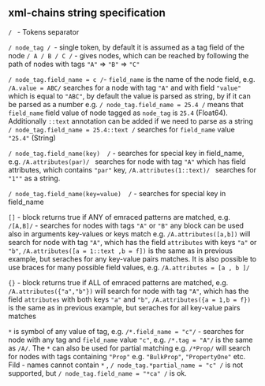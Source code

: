 ## xml-chains string specification

`/ ` - Tokens separator 

`/ node_tag / `- single token, by default it is assumed as a tag field of the node
`/ A / B / C /` - gives nodes, which can be reached by following the path of nodes with tags `"A"` => `"B"` => `"C"`

`/ node_tag.field_name = c /`- `field_name` is the name of the node field, e.g. `/A.value = ABC/` searches for
a node with tag  `"A"` and with field `"value"` which is equal to `"ABC"`, by default the value is 
parsed as string, by if it can be parsed as a number  e.g. `/ node_tag.field_name = 25.4 /` means that `field_name` field value
of node tagged as `node_tag` is `25.4`  (Float64). Additionally `::text` annotation can be added if we need to parse as a string
`/ node_tag.field_name = 25.4::text /` searches for `field_name`  value `"25.4"` (String) 

`/ node_tag.field_name(key)  /` - searches for special key in field_name, e.g. `/A.attributes(par)/ ` searches for 
node with tag `"A"` which has field attributes, which contains `"par"` key, `/A.attributes(1::text)/ ` searches for
`"1""` as a string. 

`/ node_tag.field_name(key=value)  /` - searches for special key in field_name

`[]`  - block returns true if ANY of emraced patterns are matched, e.g. `/[A,B]/` - searches for nodes with tags `"A"` or `"B"`
any block can be used also in arguments key-values or keys match e.g. `/A.attributes([a,b])` will search for node
with tag `"A"`, which has the field `attributes` with keys `"a"` or `"b"`, `/A.attributes([a = 1::text ,b = f])` is the 
same as in previous example, but seraches for any key-value pairs matches. It is also possible to use braces for many possible field values, e.g. `/A.attributes = [a , b ]/`

`{}`  - block returns true if ALL of emraced patterns are matched, e.g. `/A.attributes({"a","b"})` will search for node
with tag `"A"`, which has the field `attributes` with both keys `"a"` and `"b"`, `/A.attributes({a = 1,b = f})` is the 
same as in previous example, but seraches for all key-value pairs matches

`*` is symbol of any value of tag, e.g. `/*.field_name = "c"/`  - searches for node with any tag and 
`field_name` value `"c"`, e.g. `/*.tag = "A"/` is the same as `/A/`. The `*` can also be used for partial 
matching e.g. `/*Prop/` will search for nodes with tags containing `"Prop"` e.g. `"BulkProp"`, `"PropertyOne"` etc.
Fild - names cannot contain `*` , `/ node_tag.*partial_name = "c" /` is not supported, but `/ node_tag.field_name = "*ca" /` is ok.